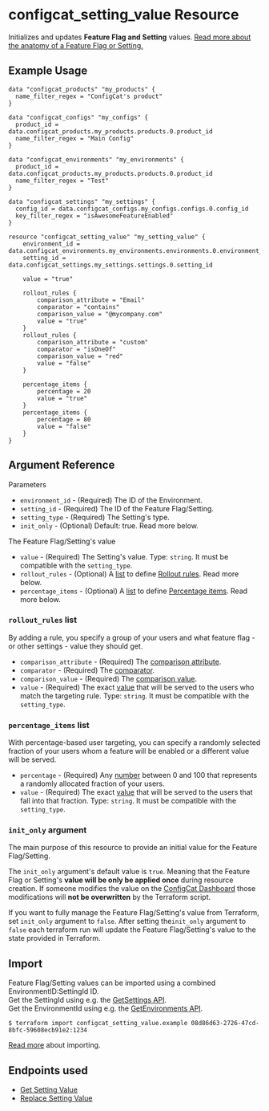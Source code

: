 # configcat_setting_value Resource

Initializes and updates **Feature Flag and Setting** values. [Read more about the anatomy of a Feature Flag or Setting.](https://configcat.com/docs/main-concepts) 

## Example Usage

```hcl
data "configcat_products" "my_products" {
  name_filter_regex = "ConfigCat's product"
}

data "configcat_configs" "my_configs" {
  product_id = data.configcat_products.my_products.products.0.product_id
  name_filter_regex = "Main Config"
}

data "configcat_environments" "my_environments" {
  product_id = data.configcat_products.my_products.products.0.product_id
  name_filter_regex = "Test"
}

data "configcat_settings" "my_settings" {
  config_id = data.configcat_configs.my_configs.configs.0.config_id
  key_filter_regex = "isAwesomeFeatureEnabled"
}

resource "configcat_setting_value" "my_setting_value" {
    environment_id = data.configcat_environments.my_environments.environments.0.environment_id
    setting_id = data.configcat_settings.my_settings.settings.0.setting_id
    
    value = "true"

    rollout_rules {
        comparison_attribute = "Email"
        comparator = "contains"
        comparison_value = "@mycompany.com"
        value = "true"
    }
    rollout_rules {
        comparison_attribute = "custom"
        comparator = "isOneOf"
        comparison_value = "red"
        value = "false"
    }

    percentage_items {
        percentage = 20
        value = "true"
    }
    percentage_items {
        percentage = 80
        value = "false"
    }
}
```

## Argument Reference

Parameters
* `environment_id` - (Required) The ID of the Environment.
* `setting_id` - (Required) The ID of the Feature Flag/Setting.
* `setting_type` - (Required) The Setting's type.
* `init_only` - (Optional) Default: true. Read more below.  

The Feature Flag/Setting's value
* `value` - (Required) The Setting's value. Type: `string`. It must be compatible with the `setting_type`.
* `rollout_rules` - (Optional) A [list](https://www.terraform.io/docs/configuration/types.html#list-) to define [Rollout rules](https://configcat.com/docs/advanced/targeting/#anatomy-of-a-targeting-rule). Read more below.
* `percentage_items` - (Optional) A [list](https://www.terraform.io/docs/configuration/types.html#list-) to define [Percentage items](https://configcat.com/docs/advanced/targeting/#targeting-a-percentage-of-users). Read more below.

### `rollout_rules` list

By adding a rule, you specify a group of your users and what feature flag - or other settings - value they should get.  

* `comparison_attribute` - (Required) The [comparison attribute](https://configcat.com/docs/advanced/targeting/#attribute).
* `comparator` - (Required) The [comparator](https://configcat.com/docs/advanced/targeting/#comparator).
* `comparison_value` - (Required) The [comparison value](https://configcat.com/docs/advanced/targeting/#comparison-value).
* `value` - (Required) The exact [value](https://configcat.com/docs/advanced/targeting/#served-value) that will be served to the users who match the targeting rule. Type: `string`. It must be compatible with the `setting_type`.

### `percentage_items` list

With percentage-based user targeting, you can specify a randomly selected fraction of your users whom a feature will be enabled or a different value will be served.

* `percentage` - (Required) Any [number](https://configcat.com/docs/advanced/targeting/#-value) between 0 and 100 that represents a randomly allocated fraction of your users.
* `value` - (Required) The exact [value](https://configcat.com/docs/advanced/targeting/#served-value-1) that will be served to the users that fall into that fraction. Type: `string`. It must be compatible with the `setting_type`.

### `init_only` argument

The main purpose of this resource to provide an initial value for the Feature Flag/Setting.  

The `init_only` argument's default value is `true`. Meaning that the Feature Flag or Setting's **value will be only be applied once** during resource creation. If someone modifies the value on the [ConfigCat Dashboard](https://app.configcat.com) those modifications will **not be overwritten** by the Terraform script.

If you want to fully manage the Feature Flag/Setting's value from Terraform, set `init_only` argument to `false`. After setting the`init_only` argument to `false` each terraform run will update the Feature Flag/Setting's value to the state provided in Terraform.

## Import

Feature Flag/Setting values can be imported using a combined EnvironmentID:SettingId ID.  
Get the SettingId using e.g. the [GetSettings API](https://api.configcat.com/docs/#operation/get-settings).  
Get the EnvironmentId using e.g. the [GetEnvironments API](https://api.configcat.com/docs/#operation/get-environments).

```
$ terraform import configcat_setting_value.example 08d86d63-2726-47cd-8bfc-59608ecb91e2:1234
```

[Read more](https://learn.hashicorp.com/tutorials/terraform/state-import) about importing.

## Endpoints used
* [Get Setting Value](https://api.configcat.com/docs/#operation/get-setting-value)
* [Replace Setting Value](https://api.configcat.com/docs/#operation/replace-setting-value)
